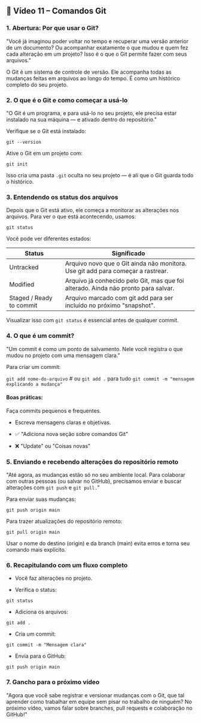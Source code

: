 ## 🎥 Vídeo 11 – Comandos Git

### 1. Abertura: Por que usar o Git?

"Você já imaginou poder voltar no tempo e recuperar uma versão anterior de um documento? Ou acompanhar exatamente o que mudou e quem fez cada alteração em um projeto? Isso é o que o Git permite fazer com seus arquivos."

O Git é um sistema de controle de versão. Ele acompanha todas as mudanças feitas em arquivos ao longo do tempo. É como um histórico completo do seu projeto.

### 2. O que é o Git e como começar a usá-lo

"O Git é um programa, e para usá-lo no seu projeto, ele precisa estar instalado na sua máquina — e ativado dentro do repositório."

Verifique se o Git está instalado:

`git --version`

Ative o Git em um projeto com:

`git init`

Isso cria uma pasta `.git` oculta no seu projeto — é ali que o Git guarda todo o histórico.

### 3. Entendendo os status dos arquivos

Depois que o Git está ativo, ele começa a monitorar as alterações nos arquivos. Para ver o que está acontecendo, usamos:

`git status`

Você pode ver diferentes estados:

|Status |Significado|
| -------------------- | --------------------- |
| Untracked| Arquivo novo que o Git ainda não monitora. Use git add para começar a rastrear.|
| Modified| Arquivo já conhecido pelo Git, mas que foi alterado. Ainda não pronto para salvar.|
| Staged / Ready to commit | Arquivo marcado com git add para ser incluído no próximo "snapshot". |

Visualizar isso com `git status` é essencial antes de qualquer commit.

### 4. O que é um commit?

"Um commit é como um ponto de salvamento. Nele você registra o que mudou no projeto com uma mensagem clara."

Para criar um commit:

`git add nome-do-arquivo`  # ou `git add .` para tudo
`git commit -m "mensagem explicando a mudança"`

#### Boas práticas:

Faça commits pequenos e frequentes.

- Escreva mensagens claras e objetivas.

- ✅ "Adiciona nova seção sobre comandos Git"

- ❌ "Update" ou "Coisas novas"

### 5. Enviando e recebendo alterações do repositório remoto

"Até agora, as mudanças estão só no seu ambiente local. Para colaborar com outras pessoas (ou salvar no GitHub), precisamos enviar e buscar alterações com `git push` e `git pull.`"

Para enviar suas mudanças:

`git push origin main`

Para trazer atualizações do repositório remoto:

`git pull origin main`

Usar o nome do destino (origin) e da branch (main) evita erros e torna seu comando mais explícito.

### 6. Recapitulando com um fluxo completo

- Você faz alterações no projeto.

- Verifica o status:

`git status`

- Adiciona os arquivos:

`git add .`

- Cria um commit:

`git commit -m "Mensagem clara"`

- Envia para o GitHub:

`git push origin main`

### 7. Gancho para o próximo vídeo

"Agora que você sabe registrar e versionar mudanças com o Git, que tal aprender como trabalhar em equipe sem pisar no trabalho de ninguém? No próximo vídeo, vamos falar sobre branches, pull requests e colaboração no GitHub!" 
